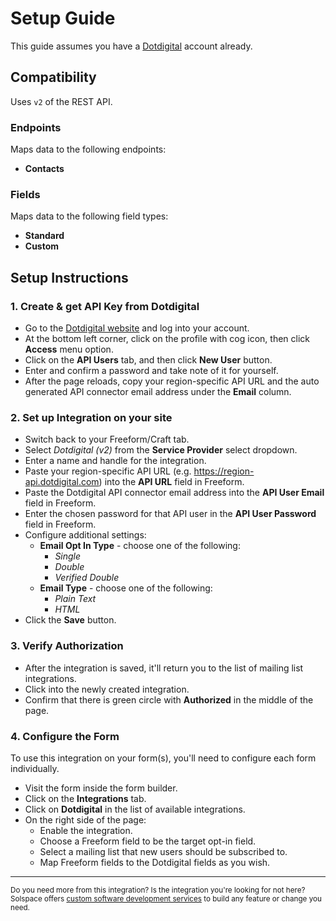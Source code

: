 # Setup Guide

This guide assumes you have a [Dotdigital](https://www.dotdigital.com/) account already.

## Compatibility

Uses `v2` of the REST API.

### Endpoints
Maps data to the following endpoints:

- **Contacts**

### Fields
Maps data to the following field types:

- **Standard**
- **Custom**


## Setup Instructions

### 1. Create & get API Key from Dotdigital

- Go to the [Dotdigital website](https://dotdigital.com) and log into your account.
- At the bottom left corner, click on the profile with cog icon, then click **Access** menu option.
- Click on the **API Users** tab, and then click **New User** button.
- Enter and confirm a password and take note of it for yourself.
- After the page reloads, copy your region-specific API URL and the auto generated API connector email address under the **Email** column.

### 2. Set up Integration on your site

- Switch back to your Freeform/Craft tab.
- Select *Dotdigital (v2)* from the **Service Provider** select dropdown.
- Enter a name and handle for the integration.
- Paste your region-specific API URL (e.g. https://region-api.dotdigital.com) into the **API URL** field in Freeform.
- Paste the Dotdigital API connector email address into the **API User Email** field in Freeform.
- Enter the chosen password for that API user in the **API User Password** field in Freeform.
- Configure additional settings:
    - **Email Opt In Type** - choose one of the following:
        - _Single_
        - _Double_
        - _Verified Double_
    - **Email Type** - choose one of the following:
        - _Plain Text_
        - _HTML_
- Click the **Save** button.

### 3. Verify Authorization

- After the integration is saved, it'll return you to the list of mailing list integrations.
- Click into the newly created integration.
- Confirm that there is green circle with **Authorized** in the middle of the page.

### 4. Configure the Form

To use this integration on your form(s), you'll need to configure each form individually.

- Visit the form inside the form builder.
- Click on the **Integrations** tab.
- Click on **Dotdigital** in the list of available integrations.
- On the right side of the page:
    - Enable the integration.
    - Choose a Freeform field to be the target opt-in field.
    - Select a mailing list that new users should be subscribed to.
    - Map Freeform fields to the Dotdigital fields as you wish.

---

<small>Do you need more from this integration? Is the integration you're looking for not here? Solspace offers [custom software development services](https://docs.solspace.com/support/premium/) to build any feature or change you need.</small>